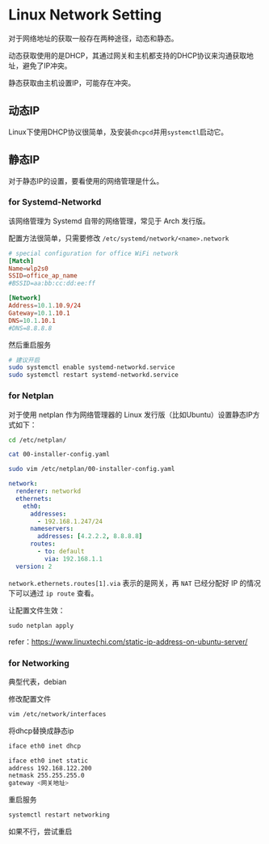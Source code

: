 # Linux Network Setting

对于网络地址的获取一般存在两种途径，动态和静态。

动态获取使用的是DHCP，其通过网关和主机都支持的DHCP协议来沟通获取地址，避免了IP冲突。

静态获取由主机设置IP，可能存在冲突。

## 动态IP

Linux下使用DHCP协议很简单，及安装`dhcpcd`并用`systemctl`启动它。

## 静态IP

对于静态IP的设置，要看使用的网络管理是什么。

### for Systemd-Networkd

该网络管理为 Systemd 自带的网络管理，常见于 Arch 发行版。

配置方法很简单，只需要修改 `/etc/systemd/network/<name>.network`

```conf
# special configuration for office WiFi network
[Match]
Name=wlp2s0
SSID=office_ap_name
#BSSID=aa:bb:cc:dd:ee:ff

[Network]
Address=10.1.10.9/24
Gateway=10.1.10.1
DNS=10.1.10.1
#DNS=8.8.8.8
```
然后重启服务

```sh
# 建议开启
sudo systemctl enable systemd-networkd.service
sudo systemctl restart systemd-networkd.service
```

### for Netplan

对于使用 netplan 作为网络管理器的 Linux 发行版（比如Ubuntu）设置静态IP方式如下：

```sh
cd /etc/netplan/
```

```sh
cat 00-installer-config.yaml
```

```sh
sudo vim /etc/netplan/00-installer-config.yaml
```

```yaml
network:
  renderer: networkd
  ethernets:
    eth0:
      addresses:
        - 192.168.1.247/24
      nameservers:
        addresses: [4.2.2.2, 8.8.8.8]
      routes:
        - to: default
          via: 192.168.1.1
  version: 2
```

`network.ethernets.routes[1].via` 表示的是网关，再 `NAT` 已经分配好 IP 的情况下可以通过 `ip route` 查看。

让配置文件生效：

```
sudo netplan apply
```

refer：https://www.linuxtechi.com/static-ip-address-on-ubuntu-server/


### for Networking

典型代表，debian

修改配置文件

```sh
vim /etc/network/interfaces
```

将dhcp替换成静态ip

```sh
iface eth0 inet dhcp
```

```sh
iface eth0 inet static
address 192.168.122.200
netmask 255.255.255.0
gateway <网关地址>
```

重启服务

```sh
systemctl restart networking
```

如果不行，尝试重启